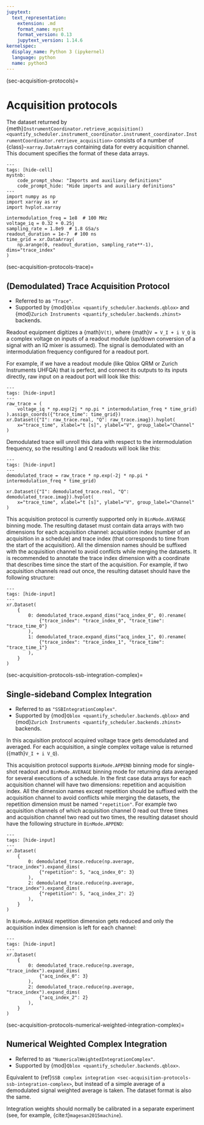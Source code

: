 ```yaml
---
jupytext:
  text_representation:
    extension: .md
    format_name: myst
    format_version: 0.13
    jupytext_version: 1.14.6
kernelspec:
  display_name: Python 3 (ipykernel)
  language: python
  name: python3
---
```


(sec-acquisition-protocols)=
# Acquisition protocols

The dataset returned by
{meth}`InstrumentCoordinator.retrieve_acquisition() <quantify_scheduler.instrument_coordinator.instrument_coordinator.InstrumentCoordinator.retrieve_acquisition>`
consists of a number of {class}`~xarray.DataArray`s containing data for every
acquisition channel.
This document specifies the format of these data arrays.

```{code-cell} ipython3
---
tags: [hide-cell]
mystnb:
    code_prompt_show: "Imports and auxiliary definitions"
    code_prompt_hide: "Hide imports and auxiliary definitions"
---
import numpy as np
import xarray as xr
import hvplot.xarray

intermodulation_freq = 1e8  # 100 MHz
voltage_iq = 0.32 + 0.25j
sampling_rate = 1.8e9  # 1.8 GSa/s
readout_duration = 1e-7  # 100 ns
time_grid = xr.DataArray(
    np.arange(0, readout_duration, sampling_rate**-1), dims="trace_index"
)
```

(sec-acquisition-protocols-trace)=
## (Demodulated) Trace Acquisition Protocol

- Referred to as `"Trace"`.
- Supported by {mod}`Qblox <quantify_scheduler.backends.qblox>` and
  {mod}`Zurich Instruments <quantify_scheduler.backends.zhinst>` backends.

Readout equipment digitizes a {math}`V(t)`, where {math}`V = V_I + i V_Q` is a complex
voltage on inputs of a readout module (up/down conversion of a signal with an IQ mixer
is assumed).
The signal is demodulated with an intermodulation frequency configured for a readout
port.

For example, if we have a readout module (like Qblox QRM or Zurich Instruments
UHFQA) that is perfect, and connect its outputs to its inputs directly, raw input on a readout port
will look like this:

```{code-cell} ipython3
---
tags: [hide-input]
---
raw_trace = (
    voltage_iq * np.exp(2j * np.pi * intermodulation_freq * time_grid)
).assign_coords({"trace_time": time_grid})
xr.Dataset({"I": raw_trace.real, "Q": raw_trace.imag}).hvplot(
    x="trace_time", xlabel="t [s]", ylabel="V", group_label="Channel"
)
```

Demodulated trace will unroll this data with respect to the intermodulation frequency,
so the resulting I and Q readouts will look like this:

```{code-cell} ipython3
---
tags: [hide-input]
---
demodulated_trace = raw_trace * np.exp(-2j * np.pi * intermodulation_freq * time_grid)

xr.Dataset({"I": demodulated_trace.real, "Q": demodulated_trace.imag}).hvplot(
    x="trace_time", xlabel="t [s]", ylabel="V", group_label="Channel"
)
```

This acquisition protocol is currently supported only in `BinMode.AVERAGE` binning mode.
The resulting dataset must contain data arrays with two dimensions for each acquisition
channel: acquisition index (number of an acquisition in a schedule) and trace index
(that corresponds to time from the start of the acquisition).
All the dimension names should be suffixed with the acquisition channel to avoid
conflicts while merging the datasets.
It is recommended to annotate the trace index dimension with a coordinate that describes
time since the start of the acquisition.
For example, if two acquisition channels read out once, the resulting dataset should have
the following structure:

```{code-cell} ipython3
---
tags: [hide-input]
---
xr.Dataset(
    {
        0: demodulated_trace.expand_dims("acq_index_0", 0).rename(
            {"trace_index": "trace_index_0", "trace_time": "trace_time_0"}
        ),
        1: demodulated_trace.expand_dims("acq_index_1", 0).rename(
            {"trace_index": "trace_index_1", "trace_time": "trace_time_1"}
        ),
    }
)
```

(sec-acquisition-protocols-ssb-integration-complex)=
## Single-sideband Complex Integration

- Referred to as `"SSBIntegrationComplex"`.
- Supported by {mod}`Qblox <quantify_scheduler.backends.qblox>` and
  {mod}`Zurich Instruments <quantify_scheduler.backends.zhinst>` backends.

In this acquisition protocol acquired voltage trace gets demodulated and averaged.
For each acquisition, a single complex voltage value is returned
({math}`V_I + i V_Q`).

This acquisition protocol supports `BinMode.APPEND` binning mode for single-shot readout
and `BinMode.AVERAGE` binning mode for returning data averaged for several
executions of a schedule.
In the first case data arrays for each acquisition channel will have two dimensions:
repetition and acquisition index.
All the dimension names except repetition should be suffixed with the acquisition
channel to avoid conflicts while merging the datasets, the repetition dimension must be
named `"repetition"`.
For example two acquisition channels of which acquisition channel 0 read out three
times and acquisition channel two read out two times, the resulting dataset should have
the following structure in `BinMode.APPEND`:

```{code-cell} ipython3
---
tags: [hide-input]
---
xr.Dataset(
    {
        0: demodulated_trace.reduce(np.average, "trace_index").expand_dims(
            {"repetition": 5, "acq_index_0": 3}
        ),
        2: demodulated_trace.reduce(np.average, "trace_index").expand_dims(
            {"repetition": 5, "acq_index_2": 2}
        ),
    }
)
```

In `BinMode.AVERAGE` repetition dimension gets reduced and only the acquisition index
dimension is left for each channel:

```{code-cell} ipython3
---
tags: [hide-input]
---
xr.Dataset(
    {
        0: demodulated_trace.reduce(np.average, "trace_index").expand_dims(
            {"acq_index_0": 3}
        ),
        2: demodulated_trace.reduce(np.average, "trace_index").expand_dims(
            {"acq_index_2": 2}
        ),
    }
)
```

(sec-acquisition-protocols-numerical-weighted-integration-complex)=
## Numerical Weighted Complex Integration

- Referred to as `"NumericalWeightedIntegrationComplex"`.
- Supported by {mod}`Qblox <quantify_scheduler.backends.qblox>`.

Equivalent to
{ref}`SSB complex integration <sec-acquisition-protocols-ssb-integration-complex>`,
but instead of a simple average of a demodulated signal weighted average is taken.
The dataset format is also the same.

Integration weights should normally be calibrated in a separate experiment
(see, for example, {cite:t}`magesan2015machine`).
